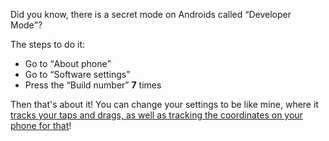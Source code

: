Did you know, there is a secret mode on Androids called <q>Developer Mode</q>?

The steps to do it:
- Go to <q>About phone</q>
- Go to <q>Software settings</q>
- Press the <q>Build number</q> **7** times

Then that's about it!
You can change your settings to be like mine, where it <ins>tracks your taps and drags, as well as tracking the coordinates on your phone for that</ins>!
